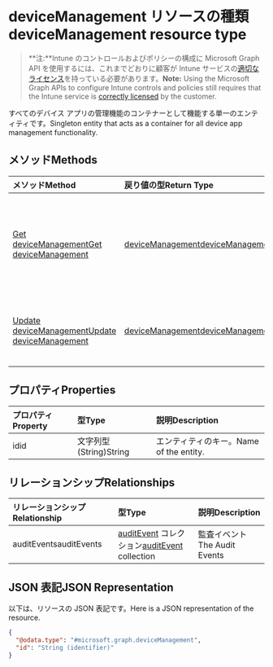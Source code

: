 # <a name="devicemanagement-resource-type"></a><span data-ttu-id="2e21f-101">deviceManagement リソースの種類</span><span class="sxs-lookup"><span data-stu-id="2e21f-101">deviceManagement resource type</span></span>

> <span data-ttu-id="2e21f-102">**注:**Intune のコントロールおよびポリシーの構成に Microsoft Graph API を使用するには、これまでどおりに顧客が Intune サービスの[適切なライセンス](https://go.microsoft.com/fwlink/?linkid=839381)を持っている必要があります。</span><span class="sxs-lookup"><span data-stu-id="2e21f-102">**Note:** Using the Microsoft Graph APIs to configure Intune controls and policies still requires that the Intune service is [correctly licensed](https://go.microsoft.com/fwlink/?linkid=839381) by the customer.</span></span>

<span data-ttu-id="2e21f-103">すべてのデバイス アプリの管理機能のコンテナーとして機能する単一のエンティティです。</span><span class="sxs-lookup"><span data-stu-id="2e21f-103">Singleton entity that acts as a container for all device app management functionality.</span></span>
## <a name="methods"></a><span data-ttu-id="2e21f-104">メソッド</span><span class="sxs-lookup"><span data-stu-id="2e21f-104">Methods</span></span>
|<span data-ttu-id="2e21f-105">メソッド</span><span class="sxs-lookup"><span data-stu-id="2e21f-105">Method</span></span>|<span data-ttu-id="2e21f-106">戻り値の型</span><span class="sxs-lookup"><span data-stu-id="2e21f-106">Return Type</span></span>|<span data-ttu-id="2e21f-107">説明</span><span class="sxs-lookup"><span data-stu-id="2e21f-107">Description</span></span>|
|:---|:---|:---|
|[<span data-ttu-id="2e21f-108">Get deviceManagement</span><span class="sxs-lookup"><span data-stu-id="2e21f-108">Get deviceManagement</span></span>](../api/intune_auditing_devicemanagement_get.md)|[<span data-ttu-id="2e21f-109">deviceManagement</span><span class="sxs-lookup"><span data-stu-id="2e21f-109">deviceManagement</span></span>](../resources/intune_auditing_devicemanagement.md)|<span data-ttu-id="2e21f-110">[deviceManagement](../resources/intune_auditing_devicemanagement.md) オブジェクトのプロパティとリレーションシップを読み取ります。</span><span class="sxs-lookup"><span data-stu-id="2e21f-110">Read properties and relationships of [plannerTaskDetails](../resources/intune_auditing_devicemanagement.md) object.</span></span>|
|[<span data-ttu-id="2e21f-111">Update deviceManagement</span><span class="sxs-lookup"><span data-stu-id="2e21f-111">Update deviceManagement</span></span>](../api/intune_auditing_devicemanagement_update.md)|[<span data-ttu-id="2e21f-112">deviceManagement</span><span class="sxs-lookup"><span data-stu-id="2e21f-112">deviceManagement</span></span>](../resources/intune_auditing_devicemanagement.md)|<span data-ttu-id="2e21f-113">[deviceManagement](../resources/intune_auditing_devicemanagement.md) オブジェクトのプロパティを更新します。</span><span class="sxs-lookup"><span data-stu-id="2e21f-113">Update the properties of a [calendar](../resources/intune_auditing_devicemanagement.md) object.</span></span>|

## <a name="properties"></a><span data-ttu-id="2e21f-114">プロパティ</span><span class="sxs-lookup"><span data-stu-id="2e21f-114">Properties</span></span>
|<span data-ttu-id="2e21f-115">プロパティ</span><span class="sxs-lookup"><span data-stu-id="2e21f-115">Property</span></span>|<span data-ttu-id="2e21f-116">型</span><span class="sxs-lookup"><span data-stu-id="2e21f-116">Type</span></span>|<span data-ttu-id="2e21f-117">説明</span><span class="sxs-lookup"><span data-stu-id="2e21f-117">Description</span></span>|
|:---|:---|:---|
|<span data-ttu-id="2e21f-118">id</span><span class="sxs-lookup"><span data-stu-id="2e21f-118">id</span></span>|<span data-ttu-id="2e21f-119">文字列型 (String)</span><span class="sxs-lookup"><span data-stu-id="2e21f-119">String</span></span>|<span data-ttu-id="2e21f-120">エンティティのキー。</span><span class="sxs-lookup"><span data-stu-id="2e21f-120">Name of the entity.</span></span>|

## <a name="relationships"></a><span data-ttu-id="2e21f-121">リレーションシップ</span><span class="sxs-lookup"><span data-stu-id="2e21f-121">Relationships</span></span>
|<span data-ttu-id="2e21f-122">リレーションシップ</span><span class="sxs-lookup"><span data-stu-id="2e21f-122">Relationship</span></span>|<span data-ttu-id="2e21f-123">型</span><span class="sxs-lookup"><span data-stu-id="2e21f-123">Type</span></span>|<span data-ttu-id="2e21f-124">説明</span><span class="sxs-lookup"><span data-stu-id="2e21f-124">Description</span></span>|
|:---|:---|:---|
|<span data-ttu-id="2e21f-125">auditEvents</span><span class="sxs-lookup"><span data-stu-id="2e21f-125">auditEvents</span></span>|<span data-ttu-id="2e21f-126">[auditEvent](../resources/intune_auditing_auditevent.md) コレクション</span><span class="sxs-lookup"><span data-stu-id="2e21f-126">[auditEvent](../resources/intune_auditing_auditevent.md) collection</span></span>|<span data-ttu-id="2e21f-127">監査イベント</span><span class="sxs-lookup"><span data-stu-id="2e21f-127">The Audit Events</span></span>|

## <a name="json-representation"></a><span data-ttu-id="2e21f-128">JSON 表記</span><span class="sxs-lookup"><span data-stu-id="2e21f-128">JSON Representation</span></span>
<span data-ttu-id="2e21f-129">以下は、リソースの JSON 表記です。</span><span class="sxs-lookup"><span data-stu-id="2e21f-129">Here is a JSON representation of the resource.</span></span>
<!-- {
  "blockType": "resource",
  "keyProperty": "id",
  "@odata.type": "microsoft.graph.deviceManagement"
}
-->
``` json
{
  "@odata.type": "#microsoft.graph.deviceManagement",
  "id": "String (identifier)"
}
```



